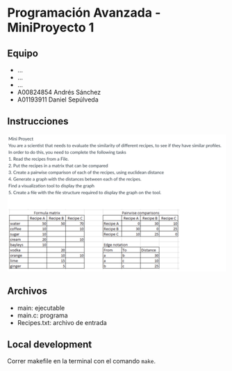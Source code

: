 # Programación Avanzada - MiniProyecto 1

## Equipo

- ...
- ...
- ...
- A00824854 Andrés Sánchez
- A01193911 Daniel Sepúlveda

## Instrucciones

![Screen Shot 2021-03-20 at 5.10.17 PM](/assets/Screen%20Shot%202021-03-20%20at%205.10.17%20PM.png)

## Archivos

- main: ejecutable
- main.c: programa
- Recipes.txt: archivo de entrada

## Local development

Correr makefile en la terminal con el comando `make`.
